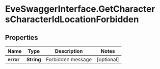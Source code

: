 # EveSwaggerInterface.GetCharactersCharacterIdLocationForbidden

## Properties
Name | Type | Description | Notes
------------ | ------------- | ------------- | -------------
**error** | **String** | Forbidden message | [optional] 


